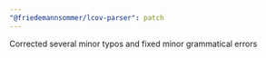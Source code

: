 ```yaml
---
"@friedemannsommer/lcov-parser": patch
---
```


Corrected several minor typos and fixed minor grammatical errors
